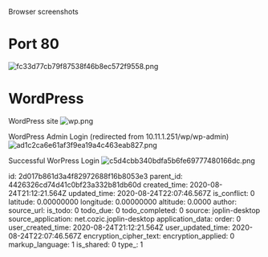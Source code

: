 Browser screenshots

# Port 80
![fc33d77cb79f87538f46b8ec572f9558.png](:/efe0fec8e63d4effaf719812d3e30cfe)

# WordPress
WordPress site
![wp.png](:/0dad7aca65124e5dbe1112b7f3910457)

WordPress Admin Login (redirected from 10.11.1.251/wp/wp-admin)
![ad1c2ca6e61af3f9ea19a4c463eab827.png](:/fa4d86fc3a3a4e3ba0b92e1ae3283915)

Successful WorPress Login
![c5d4cbb340bdfa5b6fe69777480166dc.png](:/7df5d37b1d3142118472ddab9cae2aa7)



id: 2d017b861d3a4f82972688f16b8053e3
parent_id: 4426326cd74d41c0bf23a332b81db60d
created_time: 2020-08-24T21:12:21.564Z
updated_time: 2020-08-24T22:07:46.567Z
is_conflict: 0
latitude: 0.00000000
longitude: 0.00000000
altitude: 0.0000
author: 
source_url: 
is_todo: 0
todo_due: 0
todo_completed: 0
source: joplin-desktop
source_application: net.cozic.joplin-desktop
application_data: 
order: 0
user_created_time: 2020-08-24T21:12:21.564Z
user_updated_time: 2020-08-24T22:07:46.567Z
encryption_cipher_text: 
encryption_applied: 0
markup_language: 1
is_shared: 0
type_: 1